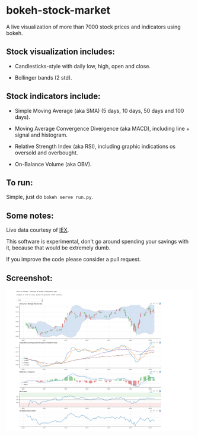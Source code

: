 # bokeh-stock-market

A live visualization of more than 7000 stock prices and indicators using bokeh.

## Stock visualization includes:

* Candlesticks-style with daily low, high, open and close.

* Bollinger bands (2 std).

## Stock indicators include:

* Simple Moving Average (aka SMA) (5 days, 10 days, 50 days and 100 days).

* Moving Average Convergence Divergence (aka MACD), including line + signal and histogram.

* Relative Strength Index (aka RSI), including graphic indications os oversold and overbought.

* On-Balance Volume (aka OBV).

## To run:

Simple, just do `bokeh serve run.py`.

## Some notes:

Live data courtesy of [IEX](https://iextrading.com/).

This software is experimental, don't go around spending your savings with it, because that would be extremely dumb.

If you improve the code please consider a pull request. 

## Screenshot:

![Screenshot](screenshot.png?raw=true "Title")
